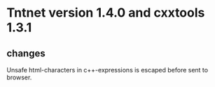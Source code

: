 Tntnet version 1.4.0 and cxxtools 1.3.1
=======================================

changes
-------

Unsafe html-characters in c++-expressions is escaped before sent to browser.

